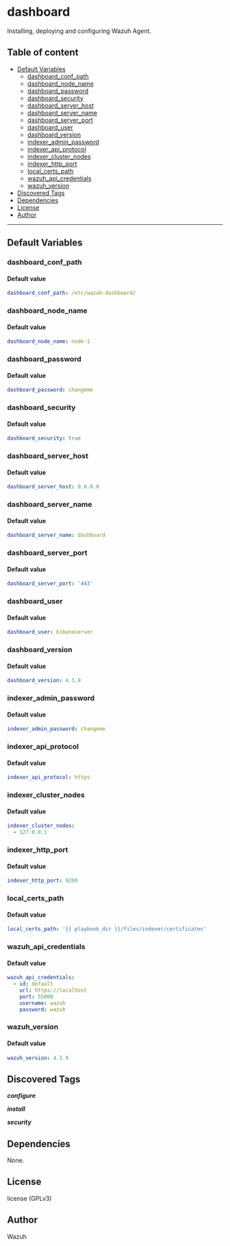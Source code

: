 # dashboard

Installing, deploying and configuring Wazuh Agent.

## Table of content

- [Default Variables](#default-variables)
  - [dashboard_conf_path](#dashboard_conf_path)
  - [dashboard_node_name](#dashboard_node_name)
  - [dashboard_password](#dashboard_password)
  - [dashboard_security](#dashboard_security)
  - [dashboard_server_host](#dashboard_server_host)
  - [dashboard_server_name](#dashboard_server_name)
  - [dashboard_server_port](#dashboard_server_port)
  - [dashboard_user](#dashboard_user)
  - [dashboard_version](#dashboard_version)
  - [indexer_admin_password](#indexer_admin_password)
  - [indexer_api_protocol](#indexer_api_protocol)
  - [indexer_cluster_nodes](#indexer_cluster_nodes)
  - [indexer_http_port](#indexer_http_port)
  - [local_certs_path](#local_certs_path)
  - [wazuh_api_credentials](#wazuh_api_credentials)
  - [wazuh_version](#wazuh_version)
- [Discovered Tags](#discovered-tags)
- [Dependencies](#dependencies)
- [License](#license)
- [Author](#author)

---

## Default Variables

### dashboard_conf_path

#### Default value

```YAML
dashboard_conf_path: /etc/wazuh-dashboard/
```

### dashboard_node_name

#### Default value

```YAML
dashboard_node_name: node-1
```

### dashboard_password

#### Default value

```YAML
dashboard_password: changeme
```

### dashboard_security

#### Default value

```YAML
dashboard_security: true
```

### dashboard_server_host

#### Default value

```YAML
dashboard_server_host: 0.0.0.0
```

### dashboard_server_name

#### Default value

```YAML
dashboard_server_name: dashboard
```

### dashboard_server_port

#### Default value

```YAML
dashboard_server_port: '443'
```

### dashboard_user

#### Default value

```YAML
dashboard_user: kibanaserver
```

### dashboard_version

#### Default value

```YAML
dashboard_version: 4.3.9
```

### indexer_admin_password

#### Default value

```YAML
indexer_admin_password: changeme
```

### indexer_api_protocol

#### Default value

```YAML
indexer_api_protocol: https
```

### indexer_cluster_nodes

#### Default value

```YAML
indexer_cluster_nodes:
  - 127.0.0.1
```

### indexer_http_port

#### Default value

```YAML
indexer_http_port: 9200
```

### local_certs_path

#### Default value

```YAML
local_certs_path: '{{ playbook_dir }}/files/indexer/certificates'
```

### wazuh_api_credentials

#### Default value

```YAML
wazuh_api_credentials:
  - id: default
    url: https://localhost
    port: 55000
    username: wazuh
    password: wazuh
```

### wazuh_version

#### Default value

```YAML
wazuh_version: 4.3.9
```

## Discovered Tags

**_configure_**

**_install_**

**_security_**


## Dependencies

None.

## License

license (GPLv3)

## Author

Wazuh
